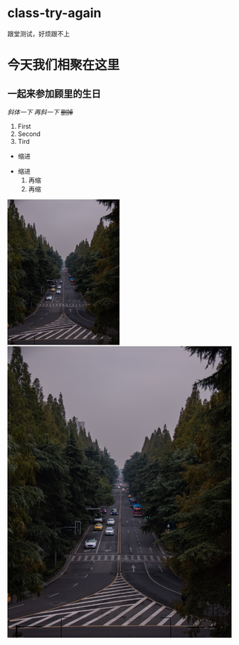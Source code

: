 # class-try-again
跟堂测试，好烦跟不上


# 今天我们相聚在这里
## 一起来参加顾里的生日
*斜体一下*
_再斜一下_
~~删掉~~
1. First
2. Second
3. Tird
- 缩进
* 缩进
    1. 再缩
    2. 再缩

<img src="untitled.372.jpg#pic_center" width="50%" height="auto"> 
![](IMG_0992.jpg#pic_center) 
